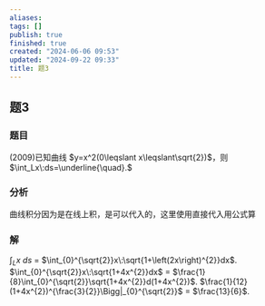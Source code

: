 ```yaml
---
aliases: 
tags: []
publish: true
finished: true
created: "2024-06-06 09:53"
updated: "2024-09-22 09:33"
title: 题3
---
```

## 题3
### 题目
(2009)已知曲线 $y=x^2(0\leqslant x\leqslant\sqrt{2})$，则 $\int_Lx\:ds=\underline{\quad}.$
### 分析
曲线积分因为是在线上积，是可以代入的，这里使用直接代入用公式算
### 解
$\int_{L}x\:ds$ = $\int_{0}^{\sqrt{2}}x\:\sqrt{1+\left(2x\right)^{2}}dx$. 
$\int_{0}^{\sqrt{2}}x\:\sqrt{1+4x^{2}}dx$ = $\frac{1}{8}\int_{0}^{\sqrt{2}}\sqrt{1+4x^{2}}d(1+4x^{2})$. 
$\frac{1}{12}(1+4x^{2})^{\frac{3}{2}}\Bigg|_{0}^{\sqrt{2}}$ = $\frac{13}{6}$.
